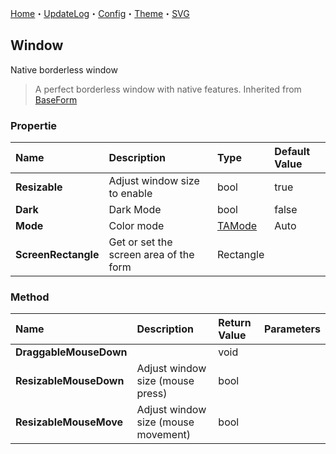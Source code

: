 ﻿[Home](../Home.md)・[UpdateLog](../UpdateLog.md)・[Config](../Config.md)・[Theme](../Theme.md)・[SVG](../SVG.md)

## Window

Native borderless window

> A perfect borderless window with native features. Inherited from [BaseForm](BaseForm)

### Propertie

Name | Description | Type | Default Value |
:--|:--|:--|:--|
**Resizable** | Adjust window size to enable | bool | true |
**Dark** | Dark Mode | bool | false |
**Mode** | Color mode | [TAMode](../Control/Enum#tamode) | Auto 
**ScreenRectangle** | Get or set the screen area of the form | Rectangle |

### Method

Name | Description | Return Value | Parameters |
:--|:--|:--|:--|
**DraggableMouseDown** | | void ||
**ResizableMouseDown** | Adjust window size (mouse press) | bool ||
**ResizableMouseMove** | Adjust window size (mouse movement) | bool ||